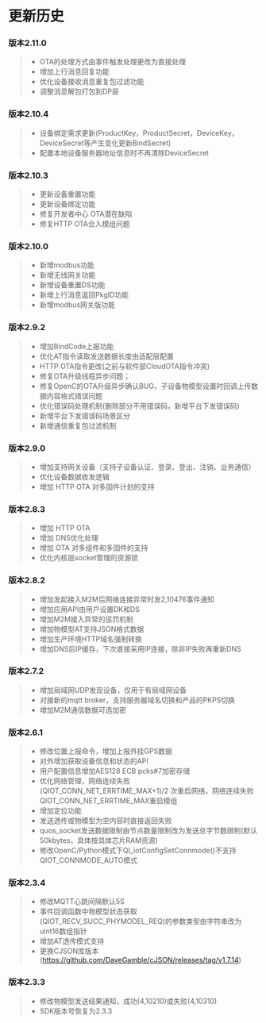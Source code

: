 # 更新历史

### 版本2.11.0
>* OTA的处理方式由事件触发处理更改为直接处理
>* 增加上行消息回复功能
>* 优化设备接收消息重复包过滤功能
>* 调整消息解包打包到DP层

### 版本2.10.4
>* 设备绑定需求更新(ProductKey，ProductSecret，DeviceKey，DeviceSecret等产生变化更新BindSecret)
>* 配置本地设备服务器地址信息时不再清除DeviceSecret


### __版本2.10.3__
>* 更新设备重置功能
>* 更新设备绑定功能
>* 修复开发者中心 OTA潜在缺陷
>* 修复HTTP OTA合入模组问题


### __版本2.10.0__
>* 新增modbus功能
>* 新增无线网关功能
>* 新增设备重置DS功能
>* 新增上行消息返回PkgID功能
>* 新增modbus网关版功能  

### __版本2.9.2__
>* 增加BindCode上报功能
>* 优化AT指令读取发送数据长度由适配层配置
>* HTTP OTA指令更改(之前与软件部CloudOTA指令冲突)
>* 修复OTA升级线程异步问题；
>* 修复OpenC的OTA升级异步确认BUG，子设备物模型设置时回调上传数据内容格式错误问题
>* 优化错误码处理机制(删除部分不用错误码，新增平台下发错误码)
>* 新增平台下发错误码场景区分
>* 新增通信重复包过滤机制

### __版本2.9.0__
>* 增加支持网关设备（支持子设备认证、登录、登出、注销、业务通信）
>* 优化设备数据收发逻辑
>* 增加 HTTP OTA 对多固件计划的支持

### __版本2.8.3__
>* 增加 HTTP OTA
>* 增加 DNS优化处理  
>* 增加 OTA 对多组件和多固件的支持 
>* 优化内核层socket管理的资源锁

### __版本2.8.2__
>* 增加发起接入M2M后网络连接异常时发2,10476事件通知  
>* 增加应用API由用户设置DK和DS  
>* 增加M2M接入异常的惩罚机制  
>* 增加物模型AT支持JSON格式数据  
>* 增加生产环境HTTP域名强制转换  
>* 增加DNS后IP缓存，下次直接采用IP连接，除非IP失败再重新DNS  

### __版本2.7.2__
>* 增加局域网UDP发现设备，仅用于有局域网设备  
>* 对接新的mqtt broker，支持服务器域名切换和产品的PKPS切换  
>* 增加M2M通信数据可选加密  

### __版本2.6.1__
>* 修改位置上报命令，增加上报外挂GPS数据  
>* 对外增加获取设备信息和状态的API  
>* 用户配置信息增加AES128 ECB pcks#7加密存储  
>* 优化网络管理，网络连续失败(QIOT_CONN_NET_ERRTIME_MAX+1)/2 次重启网络，网络连续失败QIOT_CONN_NET_ERRTIME_MAX重启模组  
>* 增加定位功能  
>* 发送透传或物模型为空内容时直接返回失败  
>* quos_socket发送数据限制由节点数量限制改为发送总字节数限制(默认50kbytes，具体按具体芯片RAM资源)  
>* 修改OpenC/Python模式下Ql_iotConfigSetConnmode()不支持QIOT_CONNMODE_AUTO模式  

### __版本2.3.4__
>* 修改MQTT心跳间隔默认5S  
>* 事件回调函数中物模型状态获取(QIOT_RECV_SUCC_PHYMODEL_REQ)的参数类型由字符串改为uint16数组指针  
>* 增加AT透传模式支持  
>* 更换CJSON库版本(https://github.com/DaveGamble/cJSON/releases/tag/v1.7.14)  

### __版本2.3.3__
>* 修改物模型发送结果通知，成功(4,10210)或失败(4,10310)  
>* SDK版本号恢复为2.3.3  